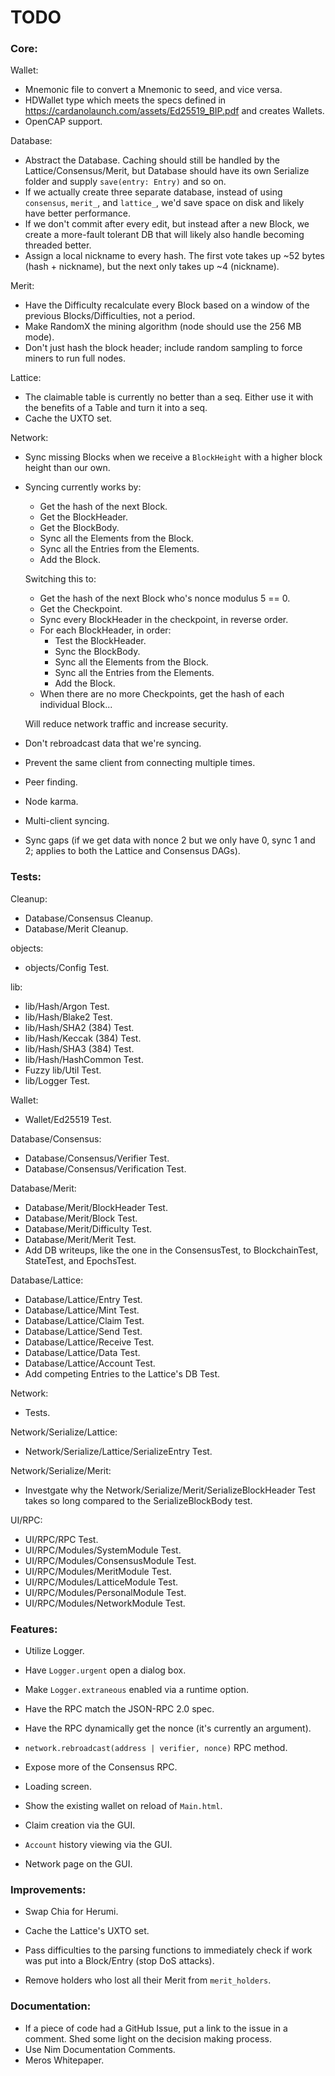# TODO

### Core:
Wallet:

- Mnemonic file to convert a Mnemonic to seed, and vice versa.
- HDWallet type which meets the specs defined in https://cardanolaunch.com/assets/Ed25519_BIP.pdf and creates Wallets.
- OpenCAP support.

Database:

- Abstract the Database. Caching should still be handled by the Lattice/Consensus/Merit, but Database should have its own Serialize folder and supply `save(entry: Entry)` and so on.
- If we actually create three separate database, instead of using `consensus`, `merit_`, and `lattice_`, we'd save space on disk and likely have better performance.
- If we don't commit after every edit, but instead after a new Block, we create a more-fault tolerant DB that will likely also handle becoming threaded better.
- Assign a local nickname to every hash. The first vote takes up ~52 bytes (hash + nickname), but the next only takes up ~4 (nickname).

Merit:

- Have the Difficulty recalculate every Block based on a window of the previous Blocks/Difficulties, not a period.
- Make RandomX the mining algorithm (node should use the 256 MB mode).
- Don't just hash the block header; include random sampling to force miners to run full nodes.

Lattice:

- The claimable table is currently no better than a seq. Either use it with the benefits of a Table and turn it into a seq.
- Cache the UXTO set.

Network:

- Sync missing Blocks when we receive a `BlockHeight` with a higher block height than our own.

- Syncing currently works by:
    - Get the hash of the next Block.
    - Get the BlockHeader.
    - Get the BlockBody.
    - Sync all the Elements from the Block.
    - Sync all the Entries from the Elements.
    - Add the Block.

	Switching this to:

    - Get the hash of the next Block who's nonce modulus 5 == 0.
    - Get the Checkpoint.
    - Sync every BlockHeader in the checkpoint, in reverse order.
    - For each BlockHeader, in order:
        - Test the BlockHeader.
        - Sync the BlockBody.
        - Sync all the Elements from the Block.
        - Sync all the Entries from the Elements.
        - Add the Block.
    - When there are no more Checkpoints, get the hash of each individual Block...

	Will reduce network traffic and increase security.

- Don't rebroadcast data that we're syncing.

- Prevent the same client from connecting multiple times.
- Peer finding.
- Node karma.

- Multi-client syncing.
- Sync gaps (if we get data with nonce 2 but we only have 0, sync 1 and 2; applies to both the Lattice and Consensus DAGs).

### Tests:
Cleanup:

- Database/Consensus Cleanup.
- Database/Merit Cleanup.

objects:

- objects/Config Test.

lib:

- lib/Hash/Argon Test.
- lib/Hash/Blake2 Test.
- lib/Hash/SHA2 (384) Test.
- lib/Hash/Keccak (384) Test.
- lib/Hash/SHA3 (384) Test.
- lib/Hash/HashCommon Test.
- Fuzzy lib/Util Test.
- lib/Logger Test.

Wallet:

- Wallet/Ed25519 Test.

Database/Consensus:

- Database/Consensus/Verifier Test.
- Database/Consensus/Verification Test.

Database/Merit:

- Database/Merit/BlockHeader Test.
- Database/Merit/Block Test.
- Database/Merit/Difficulty Test.
- Database/Merit/Merit Test.
- Add DB writeups, like the one in the ConsensusTest, to BlockchainTest, StateTest, and EpochsTest.

Database/Lattice:

- Database/Lattice/Entry Test.
- Database/Lattice/Mint Test.
- Database/Lattice/Claim Test.
- Database/Lattice/Send Test.
- Database/Lattice/Receive Test.
- Database/Lattice/Data Test.
- Database/Lattice/Account Test.
- Add competing Entries to the Lattice's DB Test.

Network:

- Tests.

Network/Serialize/Lattice:

- Network/Serialize/Lattice/SerializeEntry Test.

Network/Serialize/Merit:

- Investgate why the Network/Serialize/Merit/SerializeBlockHeader Test takes so long compared to the SerializeBlockBody test.

UI/RPC:

- UI/RPC/RPC Test.
- UI/RPC/Modules/SystemModule Test.
- UI/RPC/Modules/ConsensusModule Test.
- UI/RPC/Modules/MeritModule Test.
- UI/RPC/Modules/LatticeModule Test.
- UI/RPC/Modules/PersonalModule Test.
- UI/RPC/Modules/NetworkModule Test.

### Features:

- Utilize Logger.
- Have `Logger.urgent` open a dialog box.
- Make `Logger.extraneous` enabled via a runtime option.

- Have the RPC match the JSON-RPC 2.0 spec.
- Have the RPC dynamically get the nonce (it's currently an argument).
- `network.rebroadcast(address | verifier, nonce)` RPC method.
- Expose more of the Consensus RPC.

- Loading screen.
- Show the existing wallet on reload of `Main.html`.
- Claim creation via the GUI.
- `Account` history viewing via the GUI.
- Network page on the GUI.

### Improvements:

- Swap Chia for Herumi.

- Cache the Lattice's UXTO set.
- Pass difficulties to the parsing functions to immediately check if work was put into a Block/Entry (stop DoS attacks).

- Remove holders who lost all their Merit from `merit_holders`.

### Documentation:

- If a piece of code had a GitHub Issue, put a link to the issue in a comment. Shed some light on the decision making process.
- Use Nim Documentation Comments.
- Meros Whitepaper.
